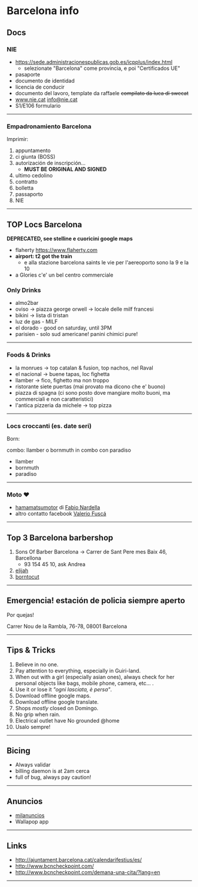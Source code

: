 # Barcelona info

## Docs

### NIE

+ https://sede.administracionespublicas.gob.es/icpplus/index.html
  + selezionate "Barcelona" come provincia, e poi "Certificados UE"
+ pasaporte
+ documento de identidad
+ licencia de conducir
+ documento del lavoro, template da raffaele ~~compilato da luca di swecat~~
+ www.nie.cat info@nie.cat
+ S1/E106 formulario

---

### Empadronamiento Barcelona

Imprimir:

1. appuntamento
2. ci giunta (BOSS)
3. autorización de inscripción...
   + **MUST BE ORIGINAL AND SIGNED**
4. ultimo cedolino
5. contratto
6. bolletta
7. passaporto
8. NIE

---

## TOP Locs Barcelona

**DEPRECATED, see stelline e cuoricini google maps**

+ flaherty https://www.flaherty.com
+ **airport: t2 got the train**
  + e alla stazione barcelona saints le vie per l'aereoporto sono la 9 e la 10
+ a Glories c'e' un bel centro commerciale

### Only Drinks

+ almo2bar
+ oviso -> piazza george orwell -> locale delle milf francesi
+ bikini -> lista di tristan
+ luz de gas - MILF
+ el dorado - good on saturday, until 3PM
+ parisien - solo sud americane! panini chimici pure!

---

### Foods & Drinks

+ la monrues -> top catalan & fusion, top nachos, nel Raval
+ el nacional -> buene tapas, loc fighetta
+ llamber -> fico, fighetto ma non troppo
+ ristorante siete puertas (mai provato ma dicono che e' buono)
+ piazza di spagna (ci sono posto dove mangiare molto buoni, ma commerciali e non caratteristici)
+ l'antica pizzeria da michele -> top pizza

---

### Locs croccanti (es. date seri)

Born:

combo: llamber o bornmuth in combo con paradiso

+ llamber
+ bornmuth
+ paradiso

---

### Moto :heart:

+ [hamamatsumotor](https://www.facebook.com/hamamatsumotor/) di [Fabio Nardella](https://www.facebook.com/fabio.nardella?fref=gc&dti=118536958250243&hc_location=ufi)
+ altro contatto facebook [Valerio Fuscá](https://www.facebook.com/valerio.fusca.1?hc_location=ufi)

---

## Top 3 Barcelona barbershop

1. Sons Of Barber Barcelona -> Carrer de Sant Pere mes Baix 46, Barcellona
   + 93 154 45 10, ask Andrea
2. [elijah](https://www.instagram.com/elijah/)
3. [borntocut](http://www.borntocut.com/prueba/contacto/?lang=en)

---

## Emergencia! estación de policia siempre aperto

Por quejas!

Carrer Nou de la Rambla, 76-78, 08001 Barcelona

---

## Tips & Tricks

1. Believe in no one.
2. Pay attention to everything, especially in Guiri-land.
3. When out with a girl (especially asian ones), always check for her personal objects like bags, mobile phone, camera, etc... .
4. Use it or lose it *"ogni lasciata, è persa"*.
5. Download offline google maps.
6. Download offline google translate.
7. Shops *mostly* closed on Domingo.
8. No grip when rain.
9. Electrical outlet have No grounded @home
10. Usalo sempre!

---

## Bicing

+ Always validar
+ billing daemon is at 2am cerca
+ full of bug, always pay caution!

---

## Anuncios

+ [milanuncios](https://www.milanuncios.es/)
+ Wallapop app

---

## Links

+ http://ajuntament.barcelona.cat/calendarifestius/es/
+ http://www.bcncheckpoint.com/
+ http://www.bcncheckpoint.com/demana-una-cita/?lang=en

---

<!-- test zone 
diego pc coworking08071980
-->
